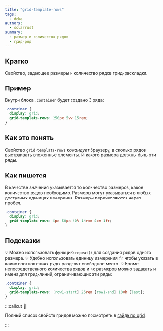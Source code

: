 ```yaml
---
title: "grid-template-rows"
tags:
  - doka
authors:
  - solarrust
summary:
  - размер и количество рядов
  - грид-ряд
---
```


## Кратко

Свойство, задающее размеры и количество рядов грид-раскладки.

## Пример

Внутри блока `.container` будет создано 3 ряда:

```css
.container {
  display: grid;
  grid-template-rows: 250px 5vw 15rem;
}
```

## Как это понять

Свойство `grid-template-rows` _командует_ браузеру, в сколько рядов выстраивать вложенные элементы. И какого размера должны быть эти ряды.

## Как пишется

В качестве значения указывается то количество размеров, какое количество рядов необходимо. Размеры могут указываться в любых доступных единицах измерения. Размеры перечисляются через пробел.

```css
.container {
  display: grid;
  grid-template-rows: 5px 50px 40% 14rem 8em 1fr;
}
```

## Подсказки

💡 Можно использовать функцию `repeat()` для создания рядов одного размера.
💡 Удобно использовать единицу измерения `fr` чтобы указать в каких соотношениях ряды разделят свободное место.
💡 Кроме непосредственного количества рядов и их размеров можно задавать и имена для грид-линий, ограничивающих эти ряды:

```css
.container {
  display: grid;
  grid-template-rows: [row1-start] 25rem [row1-end] 10vh [last];
}
```

:::callout 📝

Полный список свойств гридов можно посмотреть в [гайде по grid](/css/articles/grid-guide/).

:::
